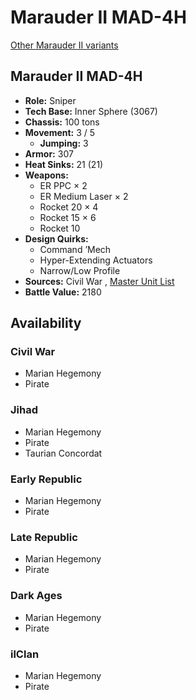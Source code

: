 # Marauder II MAD-4H 

[Other Marauder II variants](../marauder_ii.md) 

## Marauder II MAD-4H 

- **Role:** Sniper 
- **Tech Base:** Inner Sphere (3067) 
- **Chassis:** 100 tons 
- **Movement:** 3 / 5 
  - **Jumping:** 3 
- **Armor:** 307 
- **Heat Sinks:** 21 (21) 
- **Weapons:** 
  - ER PPC × 2 
  - ER Medium Laser × 2 
  - Rocket 20 × 4 
  - Rocket 15 × 6 
  - Rocket 10 
- **Design Quirks:** 
  - Command ’Mech 
  - Hyper-Extending Actuators 
  - Narrow/Low Profile 
- **Sources:** Civil War , [Master Unit List](http://masterunitlist.info/Unit/Details/2056) 
- **Battle Value:** 2180 

## Availability 

### Civil War 

- Marian Hegemony 
- Pirate 

### Jihad 

- Marian Hegemony 
- Pirate 
- Taurian Concordat 

### Early Republic 

- Marian Hegemony 
- Pirate 

### Late Republic 

- Marian Hegemony 
- Pirate 

### Dark Ages 

- Marian Hegemony 
- Pirate 

### ilClan 

- Marian Hegemony 
- Pirate 

